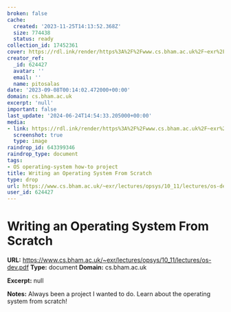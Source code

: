 ```yaml
---
broken: false
cache:
  created: '2023-11-25T14:13:52.368Z'
  size: 774438
  status: ready
collection_id: 17452361
cover: https://rdl.ink/render/https%3A%2F%2Fwww.cs.bham.ac.uk%2F~exr%2Flectures%2Fopsys%2F10_11%2Flectures%2Fos-dev.pdf
creator_ref:
  _id: 624427
  avatar: ''
  email: ''
  name: pitosalas
date: '2023-09-08T00:14:02.472000+00:00'
domain: cs.bham.ac.uk
excerpt: 'null'
important: false
last_update: '2024-06-24T14:54:33.205000+00:00'
media:
- link: https://rdl.ink/render/https%3A%2F%2Fwww.cs.bham.ac.uk%2F~exr%2Flectures%2Fopsys%2F10_11%2Flectures%2Fos-dev.pdf
  screenshot: true
  type: image
raindrop_id: 643399346
raindrop_type: document
tags:
- OS operating-system how-to project
title: Writing an Operating System From Scratch
type: drop
url: https://www.cs.bham.ac.uk/~exr/lectures/opsys/10_11/lectures/os-dev.pdf
user_id: 624427
---
```


# Writing an Operating System From Scratch

**URL:** https://www.cs.bham.ac.uk/~exr/lectures/opsys/10_11/lectures/os-dev.pdf
**Type:** document
**Domain:** cs.bham.ac.uk

**Excerpt:** null

**Notes:**
Always been a project I wanted to do. Learn about the operating system from scratch!
